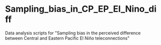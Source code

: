 # Sampling_bias_in_CP_EP_El_Nino_diff
Data analysis scripts for "Sampling bias in the perceived difference between Central and Eastern Pacific El Niño teleconnections"

